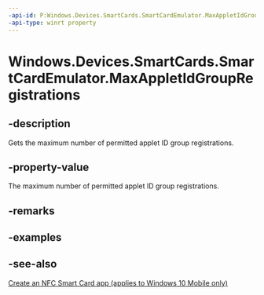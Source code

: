 ```yaml
---
-api-id: P:Windows.Devices.SmartCards.SmartCardEmulator.MaxAppletIdGroupRegistrations
-api-type: winrt property
---
```


<!-- Property syntax
public ushort MaxAppletIdGroupRegistrations { get; }
-->

# Windows.Devices.SmartCards.SmartCardEmulator.MaxAppletIdGroupRegistrations

## -description
Gets the maximum number of permitted applet ID group registrations.

## -property-value
The maximum number of permitted applet ID group registrations.

## -remarks

## -examples

## -see-also
[Create an NFC Smart Card app (applies to Windows 10 Mobile only)](/windows/uwp/devices-sensors/host-card-emulation)

